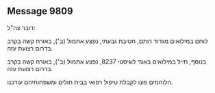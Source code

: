 ## Message 9809

דובר צה"ל:

לוחם במילואים מגדוד רותם, חטיבת גבעתי, נפצע אתמול (ב׳), באורח קשה בקרב בדרום רצועת עזה. 

בנוסף, חייל במילואים באגד לוגיסטי 8237, נפצע אתמול (ב׳), באורח קשה בקרב בדרום רצועת עזה. 

הלוחמים פונו לקבלת טיפול רפואי בבית חולים ומשפחותיהם עודכנו.

